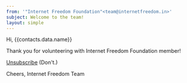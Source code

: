 ```yaml
---
from: '"Internet Freedom Foundation"<team@internetfreedom.in>'
subject: Welcome to the team!
layout: simple
---
```

Hi, {{contacts.data.name}}

Thank you for volunteering with Internet Freedom Foundation member!

[Unsubscribe]({{urls.unsubscribe}}) (Don't.)

Cheers,
Internet Freedom Team
